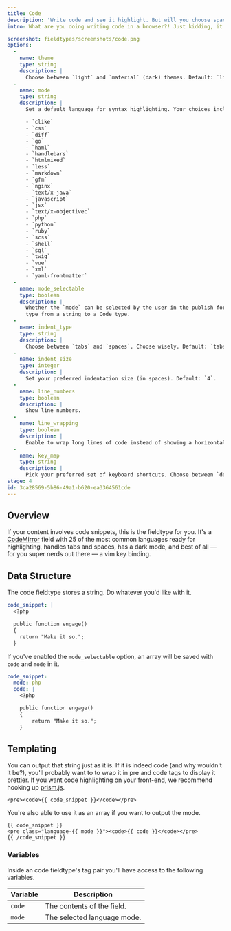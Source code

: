 ```yaml
---
title: Code
description: 'Write code and see it highlight. But will you choose spaces or tabs?'
intro: What are you doing writing code in a browser?! Just kidding, it's fine. We made it easy, flexible, and pretty too. We use this fieldtype a lot.

screenshot: fieldtypes/screenshots/code.png
options:
  -
    name: theme
    type: string
    description: |
      Choose between `light` and `material` (dark) themes. Default: `light`.
  -
    name: mode
    type: string
    description: |
      Set a default language for syntax highlighting. Your choices include:

      - `clike`
      - `css`
      - `diff`
      - `go`
      - `haml`
      - `handlebars`
      - `htmlmixed`
      - `less`
      - `markdown`
      - `gfm`
      - `nginx`
      - `text/x-java`
      - `javascript`
      - `jsx`
      - `text/x-objectivec`
      - `php`
      - `python`
      - `ruby`
      - `scss`
      - `shell`
      - `sql`
      - `twig`
      - `vue`
      - `xml`
      - `yaml-frontmatter`
  -
    name: mode_selectable
    type: boolean
    description: |
      Whether the `mode` can be selected by the user in the publish form. Enabling this will change the GraphQL
      type from a string to a Code type.
  -
    name: indent_type
    type: string
    description: |
      Choose between `tabs` and `spaces`. Choose wisely. Default: `tabs`.
  -
    name: indent_size
    type: integer
    description: |
      Set your preferred indentation size (in spaces). Default: `4`.
  -
    name: line_numbers
    type: boolean
    description: |
      Show line numbers.
  -
    name: line_wrapping
    type: boolean
    description: |
      Enable to wrap long lines of code instead of showing a horizontal scroll. Default: `true`.
  -
    name: key_map
    type: string
    description: |
      Pick your preferred set of keyboard shortcuts. Choose between `default`, `sublime`, and `vim`. We'll let you guess which one is default.
stage: 4
id: 3ca28569-5b86-49a1-b620-ea3364561cde
---
```

## Overview

If your content involves code snippets, this is the fieldtype for you. It's a [CodeMirror](https://codemirror.net) field with 25 of the most common languages ready for highlighting, handles tabs and spaces, has a dark mode, and best of all — for you super nerds out there — a vim key binding.

## Data Structure

The code fieldtype stores a string. Do whatever you'd like with it.

``` yaml
code_snippet: |
  <?php

  public function engage()
  {
    return "Make it so.";
  }
```

If you've enabled the `mode_selectable` option, an array will be saved with `code` and `mode` in it.

```yaml
code_snippet:
  mode: php
  code: |
    <?php

    public function engage()
    {
        return "Make it so.";
    }
```

## Templating

You can output that string just as it is. If it is indeed code (and why wouldn't it be?), you'll probably want to to wrap it in pre and code tags to display it prettier. If you want code highlighting on your front-end, we recommend hooking up [prism.js](https://prismjs.com).

```
<pre><code>{{ code_snippet }}</code></pre>
```

You're also able to use it as an array if you want to output the mode.

```
{{ code_snippet }}
<pre class="language-{{ mode }}"><code>{{ code }}</code></pre>
{{ /code_snippet }}
```

### Variables

Inside an code fieldtype's tag pair you'll have access to the following variables.

| Variable | Description |
|----------|-------------|
| `code` | The contents of the field. |
| `mode` | The selected language mode. |


